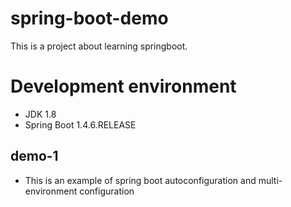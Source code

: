 # spring-boot-demo
This is a project about learning springboot.

# Development environment
- JDK 1.8
- Spring Boot 1.4.6.RELEASE

## demo-1
- This is an example of spring boot autoconfiguration and multi-environment configuration
